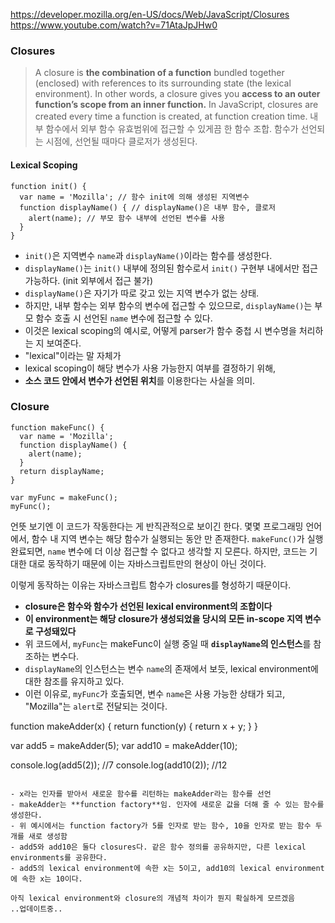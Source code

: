 https://developer.mozilla.org/en-US/docs/Web/JavaScript/Closures<br>
https://www.youtube.com/watch?v=71AtaJpJHw0

### Closures
>A closure is **the combination of a function** bundled together (enclosed) with references to its surrounding state (the lexical environment).
In other words, a closure gives you **access to an outer function’s scope from an inner function.** 
In JavaScript, closures are created every time a function is created, at function creation time.
내부 함수에서 외부 함수 유효범위에 접근할 수 있게끔 한 함수 조합. 함수가 선언되는 시점에, 선언될 때마다 클로저가 생성된다.

#### Lexical Scoping
```
function init() {
  var name = 'Mozilla'; // 함수 init에 의해 생성된 지역변수
  function displayName() { // displayName()은 내부 함수, 클로저
    alert(name); // 부모 함수 내부에 선언된 변수를 사용
  }
}
```
- `init()`은 지역변수 `name`과 `displayName()`이라는 함수를 생성한다.
- `displayName()`는 `init()` 내부에 정의된 함수로서 `init()` 구현부 내에서만 접근 가능하다. (init 외부에서 접근 불가)
- `displayName()`은 자기가 따로 갖고 있는 지역 변수가 없는 상태.
- 하지만, 내부 함수는 외부 함수의 변수에 접근할 수 있으므로, `displayName()`는 부모 함수 호출 시 선언된 `name` 변수에 접근할 수 있다.
- 이것은 lexical scoping의 예시로, 어떻게 parser가 함수 중첩 시 변수명을 처리하는 지 보여준다. 
- "lexical"이라는 말 자체가
- lexical scoping이 해당 변수가 사용 가능한지 여부를 결정하기 위해, 
- **소스 코드 안에서 변수가 선언된 위치**를 이용한다는 사실을 의미.


### Closure
```
function makeFunc() {
  var name = 'Mozilla';
  function displayName() {
    alert(name);
  }
  return displayName;
}

var myFunc = makeFunc();
myFunc();
```
언뜻 보기엔 이 코드가 작동한다는 게 반직관적으로 보이긴 한다. 몇몇 프로그래밍 언어에서, 함수 내 지역 변수는 
해당 함수가 실행되는 동안 만 존재한다. `makeFunc()`가 실행 완료되면, `name` 변수에 더 이상 접근할 수 없다고 생각할 지 모른다.
하지만, 코드는 기대한 대로 동작하기 때문에 이는 자바스크립트만의 현상이 아닌 것이다.

이렇게 동작하는 이유는 자바스크립트 함수가 closures를 형성하기 때문이다.
- **closure은 함수와 함수가 선언된 lexical environment의 조합이다**<br>
- **이 environment는 해당 closure가 생성되었을 당시의 모든 in-scope 지역 변수로 구성돼있다**
- 위 코드에서, `myFunc`는 makeFunc이 실행 중일 때 **`displayName`의 인스턴스**를 참조하는 변수다.
- `displayName`의 인스턴스는 변수 `name`의 존재에서 보듯, lexical environment에 대한 참조를 유지하고 있다.
- 이런 이유로, `myFunc`가 호출되면, 변수 `name`은 사용 가능한 상태가 되고, "Mozilla"는 `alert`로 전달되는 것이다.

function makeAdder(x) {
  return function(y) {
    return x + y;
  }
}

var add5 = makeAdder(5);
var add10 = makeAdder(10);

console.log(add5(2));  //7
console.log(add10(2)); //12
```

- x라는 인자를 받아서 새로운 함수를 리턴하는 makeAdder라는 함수를 선언
- makeAdder는 **function factory**임. 인자에 새로운 값을 더해 줄 수 있는 함수를 생성한다.
- 위 예시에서는 function factory가 5를 인자로 받는 함수, 10을 인자로 받는 함수 두 개를 새로 생성함
- add5와 add10은 둘다 closures다. 같은 함수 정의를 공유하지만, 다른 lexical environments를 공유한다. 
- add5의 lexical environment에 속한 x는 5이고, add10의 lexical environment에 속한 x는 10이다.

아직 lexical environment와 closure의 개념적 차이가 뭔지 확실하게 모르겠음
..업데이트중..
